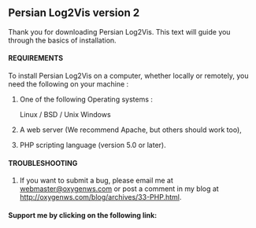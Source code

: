 ## Persian Log2Vis version 2

Thank you for downloading Persian Log2Vis. This text will guide you 
through the basics of installation.

#### REQUIREMENTS

To install Persian Log2Vis on a computer, whether locally or remotely, 
you need the following on your machine :

1. One of the following Operating systems :

    Linux / BSD / Unix
    Windows

2. A web server (We recommend Apache, but others should work too),

3. PHP scripting language (version 5.0 or later).

#### TROUBLESHOOTING

1. If you want to submit a bug, please email me at <webmaster@oxygenws.com>
   or post a comment in my blog at <http://oxygenws.com/blog/archives/33-PHP.html>.

#### Support me by clicking on the following link:


